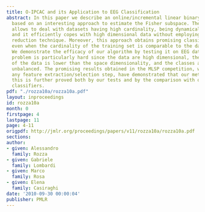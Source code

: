 ```yaml
---
title: O-IPCAC and its Application to EEG Classification
abstract: In this paper we describe an online/incremental linear binary classifier
  based on an interesting approach to estimate the Fisher subspace. The proposed method
  allows to deal with datasets having high cardinality, being dynamically supplied,
  and it efficiently copes with high dimensional data without employing any dimensionality
  reduction technique. Moreover, this approach obtains promising classification performance
  even when the cardinality of the training set is comparable to the data dimensionality.
  We demonstrate the efficacy of our algorithm by testing it on EEG data. This classification
  problem is particularly hard since the data are high dimensional, the cardinality
  of the data is lower than the space dimensionality, and the classes are strongly
  unbalanced. The promising results obtained in the MLSP competition, without employing
  any feature extraction/selection step, have demonstrated that our method is effective;
  this is further proved both by our tests and by the comparison with other well-known
  classifiers.
pdf: "./rozza10a/rozza10a.pdf"
layout: inproceedings
id: rozza10a
month: 0
firstpage: 4
lastpage: 11
page: 4-11
origpdf: http://jmlr.org/proceedings/papers/v11/rozza10a/rozza10a.pdf
sections: 
author:
- given: Alessandro
  family: Rozza
- given: Gabriele
  family: Lombardi
- given: Marco
  family: Rosa
- given: Elena
  family: Casiraghi
date: '2010-09-30 00:00:04'
publisher: PMLR
---
```

